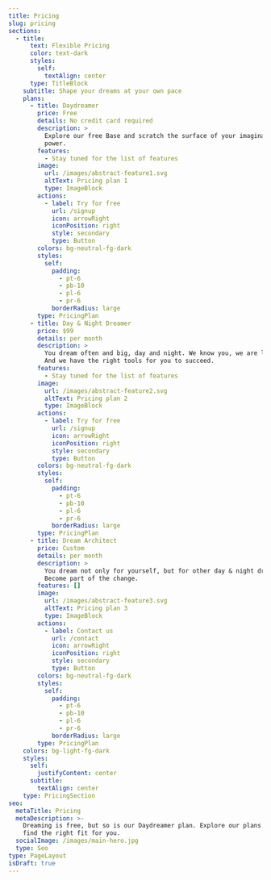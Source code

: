 ```yaml
---
title: Pricing
slug: pricing
sections:
  - title:
      text: Flexible Pricing
      color: text-dark
      styles:
        self:
          textAlign: center
      type: TitleBlock
    subtitle: Shape your dreams at your own pace
    plans:
      - title: Daydreamer
        price: Free
        details: No credit card required
        description: >
          Explore our free Base and scratch the surface of your imaginations'
          power.
        features:
          - Stay tuned for the list of features
        image:
          url: /images/abstract-feature1.svg
          altText: Pricing plan 1
          type: ImageBlock
        actions:
          - label: Try for free
            url: /signup
            icon: arrowRight
            iconPosition: right
            style: secondary
            type: Button
        colors: bg-neutral-fg-dark
        styles:
          self:
            padding:
              - pt-6
              - pb-10
              - pl-6
              - pr-6
            borderRadius: large
        type: PricingPlan
      - title: Day & Night Dreamer
        price: $99
        details: per month
        description: >
          You dream often and big, day and night. We know you, we are like you.
          And we have the right tools for you to succeed.
        features:
          - Stay tuned for the list of features
        image:
          url: /images/abstract-feature2.svg
          altText: Pricing plan 2
          type: ImageBlock
        actions:
          - label: Try for free
            url: /signup
            icon: arrowRight
            iconPosition: right
            style: secondary
            type: Button
        colors: bg-neutral-fg-dark
        styles:
          self:
            padding:
              - pt-6
              - pb-10
              - pl-6
              - pr-6
            borderRadius: large
        type: PricingPlan
      - title: Dream Architect
        price: Custom
        details: per month
        description: >
          You dream not only for yourself, but for other day & night dreamers.
          Become part of the change.
        features: []
        image:
          url: /images/abstract-feature3.svg
          altText: Pricing plan 3
          type: ImageBlock
        actions:
          - label: Contact us
            url: /contact
            icon: arrowRight
            iconPosition: right
            style: secondary
            type: Button
        colors: bg-neutral-fg-dark
        styles:
          self:
            padding:
              - pt-6
              - pb-10
              - pl-6
              - pr-6
            borderRadius: large
        type: PricingPlan
    colors: bg-light-fg-dark
    styles:
      self:
        justifyContent: center
      subtitle:
        textAlign: center
    type: PricingSection
seo:
  metaTitle: Pricing
  metaDescription: >-
    Dreaming is free, but so is our Daydreamer plan. Explore our plans and the
    find the right fit for you.
  socialImage: /images/main-hero.jpg
  type: Seo
type: PageLayout
isDraft: true
---
```

